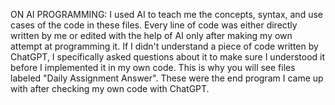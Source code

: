 ON AI PROGRAMMING: I used AI to teach me the concepts, syntax, and use cases of the code in these files. Every line of code was either directly written by me or edited with the help of AI only after making my own attempt at
programming it. If I didn't understand a piece of code written by ChatGPT, I specifically asked questions about it to make sure I understood it before I implemented it in my own code. This is why you will see files labeled
"Daily Assignment Answer". These were the end program I came up with after checking my own code with ChatGPT.
